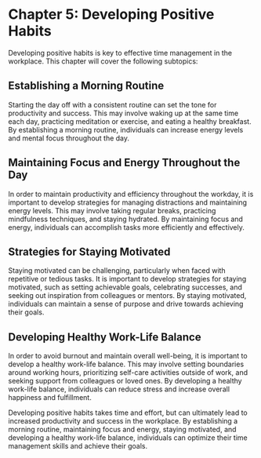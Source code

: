 Chapter 5: Developing Positive Habits
=====================================

Developing positive habits is key to effective time management in the workplace. This chapter will cover the following subtopics:

Establishing a Morning Routine
------------------------------

Starting the day off with a consistent routine can set the tone for productivity and success. This may involve waking up at the same time each day, practicing meditation or exercise, and eating a healthy breakfast. By establishing a morning routine, individuals can increase energy levels and mental focus throughout the day.

Maintaining Focus and Energy Throughout the Day
-----------------------------------------------

In order to maintain productivity and efficiency throughout the workday, it is important to develop strategies for managing distractions and maintaining energy levels. This may involve taking regular breaks, practicing mindfulness techniques, and staying hydrated. By maintaining focus and energy, individuals can accomplish tasks more efficiently and effectively.

Strategies for Staying Motivated
--------------------------------

Staying motivated can be challenging, particularly when faced with repetitive or tedious tasks. It is important to develop strategies for staying motivated, such as setting achievable goals, celebrating successes, and seeking out inspiration from colleagues or mentors. By staying motivated, individuals can maintain a sense of purpose and drive towards achieving their goals.

Developing Healthy Work-Life Balance
------------------------------------

In order to avoid burnout and maintain overall well-being, it is important to develop a healthy work-life balance. This may involve setting boundaries around working hours, prioritizing self-care activities outside of work, and seeking support from colleagues or loved ones. By developing a healthy work-life balance, individuals can reduce stress and increase overall happiness and fulfillment.

Developing positive habits takes time and effort, but can ultimately lead to increased productivity and success in the workplace. By establishing a morning routine, maintaining focus and energy, staying motivated, and developing a healthy work-life balance, individuals can optimize their time management skills and achieve their goals.
